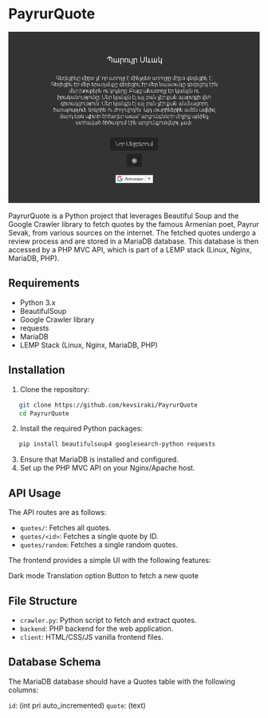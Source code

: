 # PayrurQuote

![Screenshot](screenshot.png)

PayrurQuote is a Python project that leverages Beautiful Soup and the Google Crawler library to fetch quotes by the famous Armenian poet, Payrur Sevak, from various sources on the internet. The fetched quotes undergo a review process and are stored in a MariaDB database. This database is then accessed by a PHP MVC API, which is part of a LEMP stack (Linux, Nginx, MariaDB, PHP).

## Requirements
- Python 3.x
- BeautifulSoup
- Google Crawler library
- requests
- MariaDB
- LEMP Stack (Linux, Nginx, MariaDB, PHP)

## Installation

1. Clone the repository:
```bash
   git clone https://github.com/kevsiraki/PayrurQuote
   cd PayrurQuote
```
2. Install the required Python packages:
```bash
   pip install beautifulsoup4 googlesearch-python requests
```
3. Ensure that MariaDB is installed and configured.
4. Set up the PHP MVC API on your Nginx/Apache host.

## API Usage

The API routes are as follows:

- `quotes/`: Fetches all quotes.
- `quotes/<id>`: Fetches a single quote by ID.
- `quotes/random`: Fetches a single random quotes.

The frontend provides a simple UI with the following features:

Dark mode
Translation option
Button to fetch a new quote

## File Structure
- `crawler.py`: Python script to fetch and extract quotes.
- `backend`: PHP backend for the web application.
- `client`: HTML/CSS/JS vanilla frontend files.

## Database Schema

The MariaDB database should have a Quotes table with the following columns:

`id`: (int pri auto_incremented)
`quote`: (text)